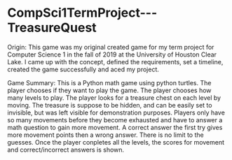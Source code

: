 # CompSci1TermProject---TreasureQuest
Origin:
This game was my original created game for my term project for Computer Science 1 in the fall of 2019 at the University of Houston Clear Lake.
I came up with the concept, defined the requirements, set a timeline, created the game successfully and aced my project.

Game Summary: 
This is a Python math game using python turtles.
The player chooses if they want to play the game.
The player chooses how many levels to play.
The player looks for a treasure chest on each level by moving. 
The treasure is suppose to be hidden, and can be easily set to invisible, but was left visible for demonstration purposes.
Players only have so many movements before they become exhausted and have to answer a math question to gain more movement.
A correct answer the first try gives more movement points then a wrong answer.
There is no limit to the guesses.
Once the player conpletes all the levels, the scores for movement and correct/incorrect answers is shown.
